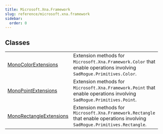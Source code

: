 ```yaml
---
title: Microsoft.Xna.Framework
slug: reference/microsoft.xna.framework
sidebar:
  order: 0
---
```

## Classes

| | |
| --- | --- |
| [MonoColorExtensions](../microsoft.xna.framework.monocolorextensions/) | Extension methods for `Microsoft.Xna.Framework.Color` that enable operations involving `SadRogue.Primitives.Color`. |
| [MonoPointExtensions](../microsoft.xna.framework.monopointextensions/) | Extension methods for `Microsoft.Xna.Framework.Point` that enable operations involving `SadRogue.Primitives.Point`. |
| [MonoRectangleExtensions](../microsoft.xna.framework.monorectangleextensions/) | Extension methods for `Microsoft.Xna.Framework.Rectangle` that enable operations involving `SadRogue.Primitives.Rectangle`. |